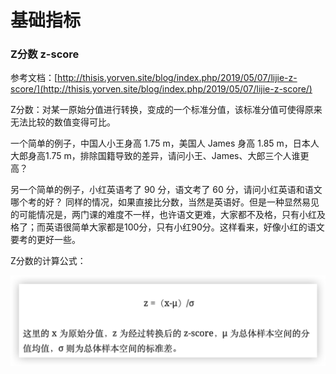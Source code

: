 # 基础指标

### Z分数 z-score

参考文档：[http://thisis.yorven.site/blog/index.php/2019/05/07/lijie-z-score/](http://thisis.yorven.site/blog/index.php/2019/05/07/lijie-z-score/)

Z分数：对某一原始分值进行转换，变成的一个标准分值，该标准分值可使得原来无法比较的数值变得可比。

一个简单的例子，中国人小王身高 1.75 m，美国人 James 身高 1.85 m，日本人大郎身高1.75 m，排除国籍导致的差异，请问小王、James、大郎三个人谁更高？

另一个简单的例子，小红英语考了 90 分，语文考了 60 分，请问小红英语和语文哪个考的好？ 同样的情况，如果直接比分数，当然是英语好。但是一种显然易见的可能情况是，两门课的难度不一样，也许语文更难，大家都不及格，只有小红及格了；而英语很简单大家都是100分，只有小红90分。这样看来，好像小红的语文要考的更好一些。

Z分数的计算公式：

![Untitled](%E5%9F%BA%E7%A1%80%E6%8C%87%E6%A0%87%20d414d52be1da483b9d82c8fc90718730/Untitled.png)